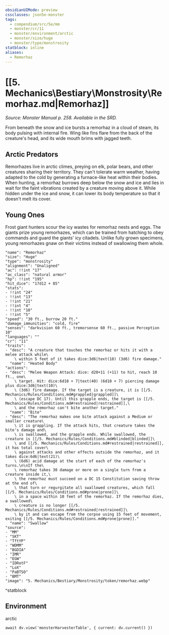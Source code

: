 ```yaml
---
obsidianUIMode: preview
cssclasses: json5e-monster
tags:
  - compendium/src/5e/mm
  - monster/cr/11
  - monster/environment/arctic
  - monster/size/huge
  - monster/type/monstrosity
statblock: inline
aliases:
  - Remorhaz
---
```

# [[5. Mechanics\Bestiary\Monstrosity\Remorhaz.md|Remorhaz]]
*Source: Monster Manual p. 258. Available in the SRD.*

From beneath the snow and ice bursts a remorhaz in a cloud of steam, its body pulsing with internal fire. Wing like fins flare from the back of the creature's head, and its wide mouth brims with jagged teeth.

## Arctic Predators

Remorhazes live in arctic climes, preying on elk, polar bears, and other creatures sharing their territory. They can't tolerate warm weather, having adapted to the cold by generating a furnace-like heat within their bodies. When hunting, a remorhaz burrows deep below the snow and ice and lies in wait for the faint vibrations created by a creature moving above it. While hidden under the ice and snow, it can lower its body temperature so that it doesn't melt its cover.

## Young Ones

Frost giant hunters scour the icy wastes for remorhaz nests and eggs. The giants prize young remorhazes, which can be trained from hatching to obey commands and guard the giants' icy citadels. Unlike fully grown specimens, young remorhazes gnaw on their victims instead of swallowing them whole.

```statblock
"name": "Remorhaz"
"size": "Huge"
"type": "monstrosity"
"alignment": "Unaligned"
"ac": !!int "17"
"ac_class": "natural armor"
"hp": !!int "195"
"hit_dice": "17d12 + 85"
"stats":
- !!int "24"
- !!int "13"
- !!int "21"
- !!int "4"
- !!int "10"
- !!int "5"
"speed": "30 ft., burrow 20 ft."
"damage_immunities": "cold, fire"
"senses": "darkvision 60 ft., tremorsense 60 ft., passive Perception 10"
"languages": ""
"cr": "11"
"traits":
- "desc": "A creature that touches the remorhaz or hits it with a melee attack while\
    \ within 5 feet of it takes dice:3d6|text(10) (3d6) fire damage."
  "name": "Heated Body"
"actions":
- "desc": "Melee Weapon Attack: dice: d20+11 (+11) to hit, reach 10 ft., one\
    \ target. Hit: dice:6d10 + 7|text(40) (6d10 + 7) piercing damage plus dice:3d6|text(10)\
    \ (3d6) fire damage. If the target is a creature, it is [[/5. Mechanics/Rules/Conditions.md#grappled|grappled]]\
    \ (escape DC 17). Until this grapple ends, the target is [[/5. Mechanics/Rules/Conditions.md#restrained|restrained]],\
    \ and the remorhaz can't bite another target."
  "name": "Bite"
- "desc": "The remorhaz makes one bite attack against a Medium or smaller creature\
    \ it is grappling. If the attack hits, that creature takes the bite's damage and\
    \ is swallowed, and the grapple ends. While swallowed, the creature is [[/5. Mechanics/Rules/Conditions.md#blinded|blinded]]\
    \ and [[/5. Mechanics/Rules/Conditions.md#restrained|restrained]], it has total cover\
    \ against attacks and other effects outside the remorhaz, and it takes dice:6d6|text(21)\
    \ (6d6) acid damage at the start of each of the remorhaz's turns.\n\nIf the\
    \ remorhaz takes 30 damage or more on a single turn from a creature inside it,\
    \ the remorhaz must succeed on a DC 15 Constitution saving throw at the end of\
    \ that turn or regurgitate all swallowed creatures, which fall [[/5. Mechanics/Rules/Conditions.md#prone|prone]]\
    \ in a space within 10 feet of the remorhaz. If the remorhaz dies, a swallowed\
    \ creature is no longer [[/5. Mechanics/Rules/Conditions.md#restrained|restrained]]\
    \ by it and can escape from the corpse using 15 feet of movement, exiting [[/5. Mechanics/Rules/Conditions.md#prone|prone]]."
  "name": "Swallow"
"source":
- "MM"
- "SKT"
- "TftYP"
- "WDMM"
- "BGDIA"
- "IMR"
- "EGW"
- "IDRotF"
- "LoX"
- "PaBTSO"
- "BMT"
"image": "5. Mechanics/Bestiary/Monstrosity/token/remorhaz.webp"
```
^statblock

## Environment

arctic

```dataviewjs
await dv.view('monsterHarvesterTable', { current: dv.current() })
```
